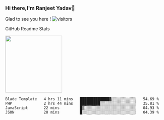 ### Hi there,I'm Ranjeet Yadav👋

Glad to see you here ! ![visitors](https://visitor-badge.glitch.me/badge?page_id=${ranjeetproject}.${ranjeetproject.repo.id}) 

GitHub Readme Stats 

<img height="180em" src="https://github-readme-stats.vercel.app/api?username=ranjeetproject&show_icons=true&hide_border=true&&count_private=true&include_all_commits=true" />

<!--START_SECTION:waka-->
```text
Blade Template   4 hrs 11 mins   █████████████▓░░░░░░░░░░░   54.69 % 
PHP              2 hrs 44 mins   █████████░░░░░░░░░░░░░░░░   35.81 % 
JavaScript       22 mins         █▒░░░░░░░░░░░░░░░░░░░░░░░   04.93 % 
JSON             20 mins         █░░░░░░░░░░░░░░░░░░░░░░░░   04.39 % 
```
<!--END_SECTION:waka-->
